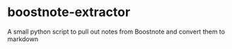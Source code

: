 # boostnote-extractor
A small python script to pull out notes from Boostnote and convert them to markdown
